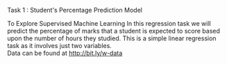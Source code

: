 Task 1 : Student's Percentage Prediction Model

To Explore Supervised Machine Learning
In this regression task we will predict the percentage of marks that a student is expected to score based upon the number of hours they studied.
This is a simple linear regression task as it involves just two variables. \
Data can be found at http://bit.ly/w-data

